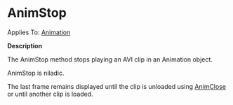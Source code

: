 




<h1 class="heading"><span class="name">AnimStop</span></h1>

Applies To: [Animation](./animation.md)


**Description**


The AnimStop method stops playing an AVI clip in an Animation object.


AnimStop is niladic.


The last frame remains displayed until the clip is unloaded using [AnimClose](./animclose.md) or until another clip is loaded.



